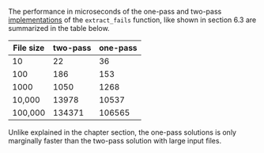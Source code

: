 The performance in microseconds of the one-pass and two-pass [implementations](Grading_System/classify_students.cpp) of the `extract_fails` function, like shown in section 6.3 are summarized in the table below.

| File size | two-pass | one-pass |
| ----------|----------|----------|
| 10        | 22       | 36       |
| 100       | 186      | 153      |
| 1000      | 1050     | 1268     |
| 10,000    | 13978    | 10537    |
| 100,000   | 134371   | 106565   |

Unlike explained in the chapter section, the one-pass solutions is only marginally faster than the two-pass solution with large input files.
